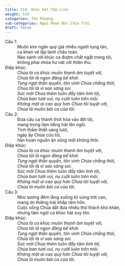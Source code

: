 ```yaml
---
title: 519. Khúc Hát Tâm Linh
weight: 519
categories: Thờ Phượng
sub-categories: Ngợi Khen Đức Chúa Trời
draft: false
---
```

<dl><dt>Câu 1:</dt><dd data-verse="1">Muôn kim ngân quý giá nhiều người tụng tán, <br/>ca khen vẻ lấp lánh châu toàn. <br/>Nào sánh với khúc ca đượm chất ngất trong tôi, <br/>không phai nhòa hư nát với thiên thu. </dd><dt>Điệp khúc:</dt><dd data-chorus="1"><em>Chúa là ca khúc muôn thanh âm tuyệt vời, <br/>Chúa tôi là ngọn đăng bể khơi. <br/>Tụng ngợi thần quyền, tôn vinh Chúa chẳng thôi, <br/>Chúa tôi là vì sao sáng soi. <br/>Sức mới Chúa thêm tuôn đầy tâm linh tôi, <br/>Chúa ban tươi vui, nụ cười luôn trên môi. <br/>Không một ai cao quý hơn Chúa tôi tuyệt vời, <br/>Chúa là muôn bài ca của tôi. </em></dd><dt>Câu 2:</dt><dd data-verse="2">Ðưa câu ca thánh thót hòa vào đời tôi, <br/>mang trong tâm tiếng hát lên ngôi. <br/>Tình thắm thiết sáng tươi, <br/>ngày ấy Chúa cứu tôi, <br/>hân hoan nguồn ân sủng mới không thôi. </dd><dt>Điệp khúc:</dt><dd data-chorus="1"><em>Chúa là ca khúc muôn thanh âm tuyệt vời, <br/>Chúa tôi là ngọn đăng bể khơi. <br/>Tụng ngợi thần quyền, tôn vinh Chúa chẳng thôi, <br/>Chúa tôi là vì sao sáng soi. <br/>Sức mới Chúa thêm tuôn đầy tâm linh tôi, <br/>Chúa ban tươi vui, nụ cười luôn trên môi. <br/>Không một ai cao quý hơn Chúa tôi tuyệt vời, <br/>Chúa là muôn bài ca của tôi. </em></dd><dt>Câu 3:</dt><dd data-verse="3">Như sương đêm lắng xuống từ vùng trời cao, <br/>mang ơn thiêng trải khắp tâm hồn. <br/>Cuộc sống Chúa dắt đưa nhiều thử thách khó khăn, <br/>nhưng tâm ngợi ca khúc hát suy tôn. </dd><dt>Điệp khúc:</dt><dd data-chorus="1"><em>Chúa là ca khúc muôn thanh âm tuyệt vời, <br/>Chúa tôi là ngọn đăng bể khơi. <br/>Tụng ngợi thần quyền, tôn vinh Chúa chẳng thôi, <br/>Chúa tôi là vì sao sáng soi. <br/>Sức mới Chúa thêm tuôn đầy tâm linh tôi, <br/>Chúa ban tươi vui, nụ cười luôn trên môi. <br/>Không một ai cao quý hơn Chúa tôi tuyệt vời, <br/>Chúa là muôn bài ca của tôi. </em></dd></dl>
